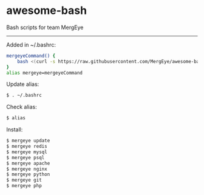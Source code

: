 # awesome-bash
Bash scripts for team MergEye

***

Added in ~/.bashrc:

```bash
mergeyeCommand() {
    bash <(curl -s https://raw.githubusercontent.com/MergEye/awesome-bash/master/$1.sh)
}
alias mergeye=mergeyeCommand
```

Update alias:

```bash
$ . ~/.bashrc
```

Check alias:

```bash
$ alias
```

Install:

```bash
$ mergeye update
$ mergeye redis
$ mergeye mysql
$ mergeye psql
$ mergeye apache
$ mergeye nginx
$ mergeye python
$ mergeye git
$ mergeye php
```
